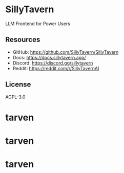 # SillyTavern

LLM Frontend for Power Users

## Resources

- GitHub: <https://github.com/SillyTavern/SillyTavern>
- Docs: <https://docs.sillytavern.app/>
- Discord: <https://discord.gg/sillytavern>
- Reddit: <https://reddit.com/r/SillyTavernAI>

## License

AGPL-3.0
# tarven
# tarven
# tarven
